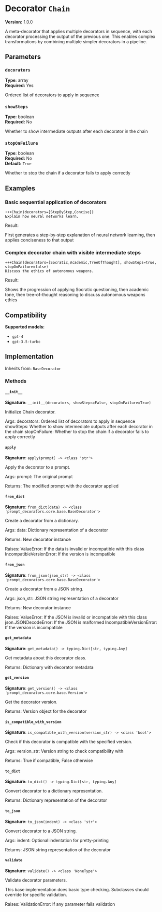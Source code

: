 # Decorator `Chain`

**Version:** 1.0.0

A meta-decorator that applies multiple decorators in sequence, with each decorator processing the output of the previous one. This enables complex transformations by combining multiple simpler decorators in a pipeline.

## Parameters

### `decorators`

**Type:** array  
**Required:** Yes  

Ordered list of decorators to apply in sequence

### `showSteps`

**Type:** boolean  
**Required:** No  

Whether to show intermediate outputs after each decorator in the chain

### `stopOnFailure`

**Type:** boolean  
**Required:** No  
**Default:** `True`  

Whether to stop the chain if a decorator fails to apply correctly

## Examples

### Basic sequential application of decorators

```
+++Chain(decorators=[StepByStep,Concise])
Explain how neural networks learn.
```

Result:

First generates a step-by-step explanation of neural network learning, then applies conciseness to that output

### Complex decorator chain with visible intermediate steps

```
+++Chain(decorators=[Socratic,Academic,TreeOfThought], showSteps=true, stopOnFailure=false)
Discuss the ethics of autonomous weapons.
```

Result:

Shows the progression of applying Socratic questioning, then academic tone, then tree-of-thought reasoning to discuss autonomous weapons ethics

## Compatibility

**Supported models:**

- `gpt-4`
- `gpt-3.5-turbo`

## Implementation

Inherits from: `BaseDecorator`

### Methods

#### `__init__`

**Signature:** `__init__(decorators, showSteps=False, stopOnFailure=True)`

Initialize Chain decorator.

Args:
    decorators: Ordered list of decorators to apply in sequence
    showSteps: Whether to show intermediate outputs after each decorator in the chain
    stopOnFailure: Whether to stop the chain if a decorator fails to apply correctly

#### `apply`

**Signature:** `apply(prompt) -> <class 'str'>`

Apply the decorator to a prompt.

Args:
    prompt: The original prompt
    
Returns:
    The modified prompt with the decorator applied

#### `from_dict`

**Signature:** `from_dict(data) -> <class 'prompt_decorators.core.base.BaseDecorator'>`

Create a decorator from a dictionary.

Args:
    data: Dictionary representation of a decorator
    
Returns:
    New decorator instance
    
Raises:
    ValueError: If the data is invalid or incompatible with this class
    IncompatibleVersionError: If the version is incompatible

#### `from_json`

**Signature:** `from_json(json_str) -> <class 'prompt_decorators.core.base.BaseDecorator'>`

Create a decorator from a JSON string.

Args:
    json_str: JSON string representation of a decorator
    
Returns:
    New decorator instance
    
Raises:
    ValueError: If the JSON is invalid or incompatible with this class
    json.JSONDecodeError: If the JSON is malformed
    IncompatibleVersionError: If the version is incompatible

#### `get_metadata`

**Signature:** `get_metadata() -> typing.Dict[str, typing.Any]`

Get metadata about this decorator class.

Returns:
    Dictionary with decorator metadata

#### `get_version`

**Signature:** `get_version() -> <class 'prompt_decorators.core.base.Version'>`

Get the decorator version.

Returns:
    Version object for the decorator

#### `is_compatible_with_version`

**Signature:** `is_compatible_with_version(version_str) -> <class 'bool'>`

Check if this decorator is compatible with the specified version.

Args:
    version_str: Version string to check compatibility with
    
Returns:
    True if compatible, False otherwise

#### `to_dict`

**Signature:** `to_dict() -> typing.Dict[str, typing.Any]`

Convert decorator to a dictionary representation.

Returns:
    Dictionary representation of the decorator

#### `to_json`

**Signature:** `to_json(indent) -> <class 'str'>`

Convert decorator to a JSON string.

Args:
    indent: Optional indentation for pretty-printing
    
Returns:
    JSON string representation of the decorator

#### `validate`

**Signature:** `validate() -> <class 'NoneType'>`

Validate decorator parameters.

This base implementation does basic type checking.
Subclasses should override for specific validation.

Raises:
    ValidationError: If any parameter fails validation

